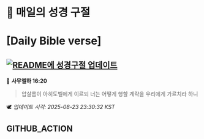 # 🙏 매일의 성경 구절
# [Daily Bible verse]
## [![README에 성경구절 업데이트](https://github.com/DONGSUKA/first_test/actions/workflows/update-readme-bible.yml/badge.svg)](https://github.com/DONGSUKA/first_test/actions/workflows/update-readme-bible.yml)
<!-- START_BIBLE_VERSE -->
📖 **사무엘하 16:20**
> 압살롬이 아히도벨에게 이르되 너는 어떻게 행할 계략을 우리에게 가르치라 하니

🕊️ _업데이트 시각: 2025-08-23 23:30:32 KST_
  <!-- END_BIBLE_VERSE -->
## GITHUB_ACTION
